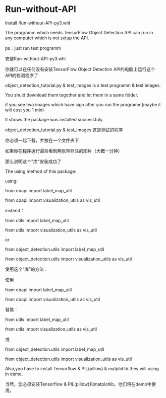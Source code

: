 # Run-without-API

Install Run-without-API-py3.whl 

The programm which needs TensorFlow Object Detection API can run in any computer which is not setup the API.

ps：just run test programm


安装Run-without-API-py3.whl 

你就可以在任何没有安装TensorFlow Object Detection API的电脑上运行这个API的检测程序了


object_detection_tutorial.py & test_images is a test programm & test images.

You shuld download them tegother and let them in a same folder.

if you see two images which have sign after you run the programm(maybe it will cost you 1 min)

It shows the package was installed successfuly.


object_detection_tutorial.py & test_images 这是测试的程序

你必须一起下载，并放在一个文件夹下

如果你在程序运行最后看到两张带标注的图片（大概一分钟）

那么说明这个"库"安装成功了



The using method of this package:

using:

from obapi import label_map_util

from obapi import visualization_utils as vis_util


instend：

from utils import label_map_util

from utils import visualization_utils as vis_util

or

from object_detection.utils import label_map_util

from object_detection.utils import visualization_utils as vis_util


使用这个“库”的方法：

使用

from obapi import label_map_util

from obapi import visualization_utils as vis_util


替换：

from utils import label_map_util

from utils import visualization_utils as vis_util

或

from object_detection.utils import label_map_util

from object_detection.utils import visualization_utils as vis_util



Also,you have to install Tensorflow & PIL(pillow) & matplotlib.they will using in demo.


当然，您必须安装Tensorflow & PIL(pillow)和matplotlib。他们将在demo中使用。
